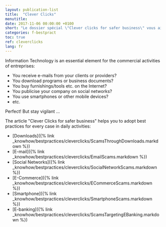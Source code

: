 ```yaml
---
layout: publication-list
title:  "Clever Clicks"
menutitle:  
date: 2017-11-06 00:00:00 +0100
short: "Le dossier spécial \"Clever clicks for safer business\" vous aide à adopter les bons réflexes dans tous les cas de figure rencontrés au quotidien"
categories: f-bestpract
toc: true
ref: cleverclicks
lang: fr
---
```

Information Technology is an essential element for the commercial activities of entreprises:

- You receive e-mails from your clients or providers?
- You download programs or business documents?
- You buy furnishings/tools etc. on the Internet?
- You publicise your company on social networks?
- You use smartphones or other mobile devices?
- etc.

Perfect! But stay vigilant ...

The article "Clever Clicks for safer business" helps you to adopt best practices for every case in daily activities:
- [Downloads]({% link _knowhow/bestpractices/cleverclicks/ScamsThroughDownloads.markdown %})
- [E-mail]({% link _knowhow/bestpractices/cleverclicks/EmailScams.markdown %})
- [Social Networks]({% link _knowhow/bestpractices/cleverclicks/SocialNetworkScams.markdown %})
- [E-Commerce]({% link _knowhow/bestpractices/cleverclicks/ECommerceScams.markdown %})
- [Smartphone]({% link _knowhow/bestpractices/cleverclicks/SmartphoneScams.markdown %})
- [E-banking]({% link _knowhow/bestpractices/cleverclicks/ScamsTargetingEBanking.markdown %})
